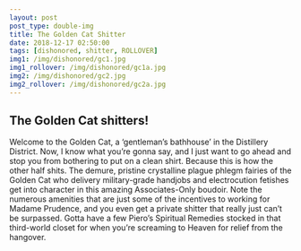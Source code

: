 ```yaml
---
layout: post
post_type: double-img
title: The Golden Cat Shitter
date: 2018-12-17 02:50:00
tags: [dishonored, shitter, ROLLOVER]
img1: /img/dishonored/gc1.jpg
img1_rollover: /img/dishonored/gc1a.jpg
img2: /img/dishonored/gc2.jpg
img2_rollover: /img/dishonored/gc2a.jpg
---
```

## The Golden Cat shitters!

Welcome to the Golden Cat, a ‘gentleman’s bathhouse’ in the Distillery District. Now, I know what you’re gonna say, and I just want to go ahead and stop you from bothering to put on a clean shirt. Because this is how the other half shits. The demure, pristine crystalline plague phlegm fairies of the Golden Cat who delivery military-grade handjobs and electrocution fetishes get into character in this amazing Associates-Only boudoir. Note the numerous amenities that are just some of the incentives to working for Madame Prudence, and you even get a private shitter that really just can’t be surpassed. Gotta have a few Piero’s Spiritual Remedies stocked in that third-world closet for when you’re screaming to Heaven for relief from the hangover.
